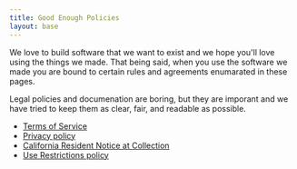 ```yaml
---
title: Good Enough Policies
layout: base
---
```


We love to build software that we want to exist and we hope you'll love using the things we made. That being said, when you use the software we made you are bound to certain rules and agreements enumarated in these pages.

Legal policies and documenation are boring, but they are imporant and we have tried to keep them as clear, fair, and readable as possible.

- [Terms of Service](terms/)
- [Privacy policy](privacy/)
- [California Resident Notice at Collection](ccpa/)
- [Use Restrictions policy](abuse/)
